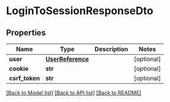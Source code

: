 # LoginToSessionResponseDto

## Properties
Name | Type | Description | Notes
------------ | ------------- | ------------- | -------------
**user** | [**UserReference**](UserReference.md) |  | [optional] 
**cookie** | **str** |  | [optional] 
**csrf_token** | **str** |  | [optional] 

[[Back to Model list]](../README.md#documentation-for-models) [[Back to API list]](../README.md#documentation-for-api-endpoints) [[Back to README]](../README.md)


